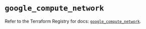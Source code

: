 # `google_compute_network`

Refer to the Terraform Registry for docs: [`google_compute_network`](https://registry.terraform.io/providers/hashicorp/google/6.9.0/docs/resources/compute_network).
